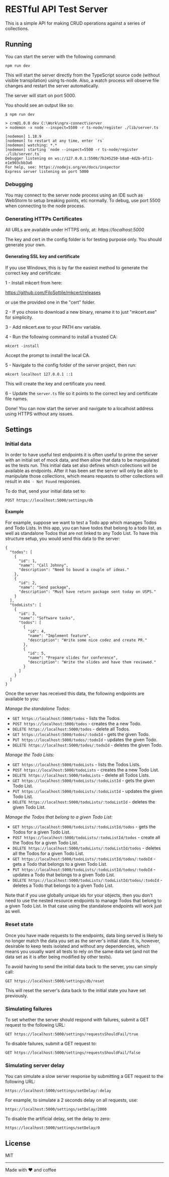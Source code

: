 # RESTful API Test Server

This is a simple API for making CRUD operations against a series of collections.

## Running

You can start the server with the following command:

`npm run dev`

This will start the server directly from the TypeScript source code (without visible transpilation) using ts-node. Also, a watch process will
observe file changes and restart the server automatically.

The server will start on port 5000.

You should see an output like so:

```
$ npm run dev

> crm@1.0.0 dev C:\Work\ngrx-connect\server
> nodemon -x node --inspect=5500 -r ts-node/register ./lib/server.ts

[nodemon] 1.18.9
[nodemon] to restart at any time, enter `rs`
[nodemon] watching: *.*
[nodemon] starting `node --inspect=5500 -r ts-node/register ./lib/server.ts`
Debugger listening on ws://127.0.0.1:5500/7b245250-b8a8-4d2b-bf11-e1e903cbb3a6
For help, see: https://nodejs.org/en/docs/inspector
Express server listening on port 5000
```

### Debugging

You may connect to the server node process using an IDE such as WebStorm to setup breaking points, etc normally. To debug, use port 5500 when
connecting to the node process.

### Generating HTTPs Certificates

All URLs are available under HTTPS only, at: *https://localhost:5000*

The key and cert in the config folder is for testing purpose only. You should generate your own.

#### Generating SSL key and certificate

If you use Windows, this is by far the easiest method to generate the correct key and certificate:

1 - Install mkcert from here:

https://github.com/FiloSottile/mkcert/releases

or use the provided one in the "cert" folder.

2 - If you chose to download a new binary, rename it to just "mkcert.exe" for simplicity.

3 - Add mkcert.exe to your PATH env variable.

4 - Run the following command to install a trusted CA:

`mkcert -install`

Accept the prompt to install the local CA.

5 - Navigate to the config folder of the server project, then run:

`mkcert localhost 127.0.0.1 ::1`

This will create the key and certificate you need.

6 - Update the `server.ts` file so it points to the correct key and certificate file names.

Done! You can now start the server and navigate to a localhost address using HTTPS without any issues.


## Settings

### Initial data

In order to have useful test endpoints it is often useful to prime the server with an initial set of mock data, and then allow that data to be manipulated as the tests run. This initial data set also defines which collections will be available as endpoints. After it has been set the server will only be able to manipulate those collections, which means requests to other collections will result in `404 - Not Found` responses.

To do that, send your initial data set to:

`POST https://localhost:5000/settings/db`


#### Example

For example, suppose we want to test a Todo app which manages Todos and Todo Lists. In this app, you can have todos that belong to a todo list, as well as standalone Todos that are not linked to any Todo List. To have this structure setup, you would send this data to the server:

```
{
  "todos": [
    {
      "id": 1,
      "name": "Call Johnny",
      "description": "Need to bound a couple of ideas."
    },
    {
      "id": 2,
      "name": "Send package",
      "description": "Must have return package sent today on USPS."
    }
  ],
  "todoLists": [
    {
      "id": 3,
      "name": "Software tasks",
      "todos": [
        {
          "id": 4,
          "name": "Implement feature",
          "description": "Write some nice codez and create PR."
        },
        {
          "id": 5,
          "name": "Prepare slides for conference",
          "description": "Write the slides and have them reviewed."
        }
      ]
    }
  ]
}
```

Once the server has received this data, the following endpoints are available to you:

*Manage the standalone Todos:*

- `GET https://localhost:5000/todos` - lists the Todos.
- `POST https://localhost:5000/todos` - creates the a new Todo.
- `DELETE https://localhost:5000/todos` - delete all Todos.
- `GET https://localhost:5000/todos/:todoId` - gets the given Todo.
- `PUT https://localhost:5000/todos/:todoId` - updates the given Todo.
- `DELETE https://localhost:5000/todos/:todoId` - deletes the given Todo.

*Manage the Todo Lists:*

- `GET https://localhost:5000/todoLists` - lists the Todos Lists.
- `POST https://localhost:5000/todoLists` - creates the a new Todo List.
- `DELETE https://localhost:5000/todoLists` - delete all Todos Lists.
- `GET https://localhost:5000/todoLists/:todoListId` - gets the given Todo List.
- `PUT https://localhost:5000/todoLists/:todoListId` - updates the given Todo List.
- `DELETE https://localhost:5000/todoLists/:todoListId` - deletes the given Todo List.

*Manage the Todos that belong to a given Todo List:*

- `GET https://localhost:5000/todoLists/:todoListId/todos` - gets the Todos for a given Todo List.
- `POST https://localhost:5000/todoLists/:todoListId/todos` - create all the Todos for a given Todo List.
- `DELETE https://localhost:5000/todoLists/:todoListId/todos` - deletes all the Todos for a given Todo List.
- `GET https://localhost:5000/todoLists/:todoListId/todos/:todoId` - gets a Todo that belongs to a given Todo List.
- `PUT https://localhost:5000/todoLists/:todoListId/todos/:todoId` - updates a Todo that belongs to a given Todo List.
- `DELETE https://localhost:5000/todoLists/:todoListId/todos/:todoId` - deletes a Todo that belongs to a given Todo List.

Note that if you use globally unique ids for your objects, then you don't need to use the nested resource endpoints to manage Todos that belong to a given Todo List. In that case using the standalone endpoints will work just as well.


### Reset state

Once you have made requests to the endpoints, data bing served is likely to no longer match the data you set as the server's initial state. It is, however, desirable to keep tests isolated and without any dependencies, which means you usually want all tests to rely on the same data set (and not the data set as it is after being modified by other tests). 

To avoid having to send the initial data back to the server, you can simply call:

`GET https://localhost:5000/settings/db/reset`

This will reset the server's data back to the initial state you have set previously.


### Simulating failures

To set whether the server should respond with failures, submit a GET request to the following URL:

`GET https://localhost:5000/settings/requestsShouldFail/true`

To disable failures, submit a GET request to:

`GET https://localhost:5000/settings/requestsShouldFail/false`

### Simulating server delay

You can simulate a slow server response by submitting a GET request to the following URL:

`https://localhost:5000/settings/setDelay/:delay`

For example, to simulate a 2 seconds delay on all requests, use:

`https://localhost:5000/settings/setDelay/2000`

To disable the artificial delay, set the delay to zero:

`https://localhost:5000/settings/setDelay/0`


## License

MIT

--------------

Made with ❤ and coffee

